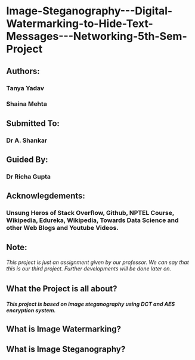 # Image-Steganography---Digital-Watermarking-to-Hide-Text-Messages---Networking-5th-Sem-Project
## Authors:
### Tanya Yadav
### Shaina Mehta
## Submitted To:
### Dr A. Shankar
## Guided By:
### Dr Richa Gupta
## Acknowlegdements:
### Unsung Heros of Stack Overflow, Github, NPTEL Course, Wikipedia, Edureka, Wikipedia, Towards Data Science and other Web Blogs and Youtube Videos.
## Note:
###### This project is just an assignment given by our professor. We can say that this is our third project. Further developments will be done later on.  
## What the Project is all about?
##### This project is based on image steganography using DCT and AES encryption system.
## What is Image Watermarking?
##### 
## What is Image Steganography?
##### 
